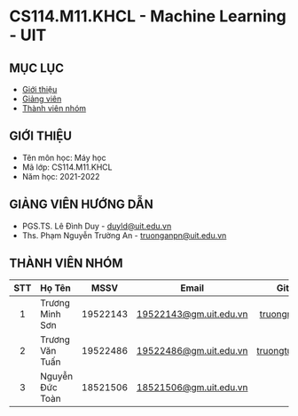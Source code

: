 # CS114.M11.KHCL - Machine Learning - UIT

## MỤC LỤC
- [Giới thiệu](#giới-thiệu)
- [Giảng viên](#giảng-viên-hướng-dẫn)
- [Thành viên nhóm](#thành-viên-nhóm)
## GIỚI THIỆU
- Tên môn học: Máy học
- Mã lớp: CS114.M11.KHCL
- Năm học: 2021-2022

## GIẢNG VIÊN HƯỚNG DẪN
- PGS.TS. Lê Đình Duy - duyld@uit.edu.vn
- Ths. Phạm Nguyễn Trường An - truonganpn@uit.edu.vn

## THÀNH VIÊN NHÓM
|STT| Họ Tên | MSSV| Email | Github |
|:-:|:------------------|:---------:|:--------:|:-----------:|
| 1 | Trương Minh Sơn | 19522143 | 19522143@gm.uit.edu.vn | [truongminhson](https://github.com/truongminhson) |
| 2 | Trương Văn Tuấn | 19522486 | 19522486@gm.uit.edu.vn | [truongtuan2508](https://github.com/truongtuan2508) |
| 3 | Nguyễn Đức Toàn | 18521506 | 18521506@gm.uit.edu.vn |  |



